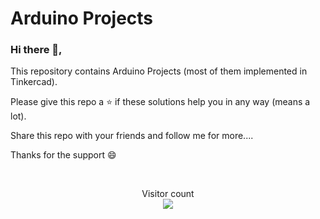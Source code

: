 <h1> Arduino Projects </h1>

### Hi there 👋,
<p> This repository contains Arduino Projects (most of them implemented in Tinkercad). </p>
<p> Please give this repo a ⭐ if these solutions help you in any way (means a lot). </p>
<p> Share this repo with your friends and follow me for more.... </p>
<p> Thanks for the support 😄 </p>
<br>
<p align="center"> 
  Visitor count<br>
  <img src="https://profile-counter.glitch.me/Arduino_Projects/count.svg" />
</p>
